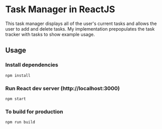 # Task Manager in ReactJS

This task manager displays all of the user's current tasks and allows the user to add and delete tasks. 
My implementation prepopulates the task tracker with tasks to show example usage. 

## Usage

### Install dependencies

```
npm install
```

### Run React dev server (http://localhost:3000)

```
npm start
```


### To build for production

```
npm run build
```
